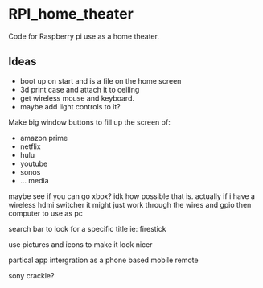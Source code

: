 # RPI_home_theater
Code for Raspberry pi use as a home theater.

## Ideas
- boot up on start and is a file on the home screen
- 3d print case and attach it to ceiling
- get wireless mouse and keyboard.
- maybe add light controls to it?


Make big window buttons to fill up the screen of:
- amazon prime
- netflix
- hulu
- youtube
- sonos
- ...  media

maybe see if you can go xbox? idk how possible that is.  actually if i have a wireless hdmi switcher it might just work through the wires and gpio then computer to use as pc

search bar to look for a specific title ie: firestick

use pictures and icons to make it look nicer

partical app intergration as a phone based mobile remote

sony crackle?

